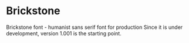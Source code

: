 # Brickstone
Brickstone font - humanist sans serif font for production 
Since it is under development, version 1.001 is the starting point.
